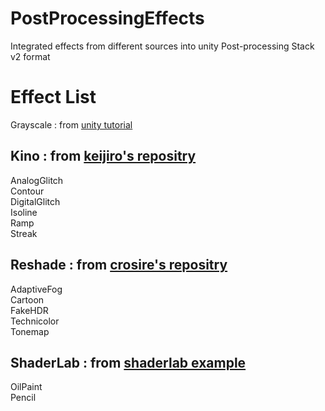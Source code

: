 # PostProcessingEffects
Integrated effects from different sources into unity Post-processing Stack v2 format

# Effect List
Grayscale : from [unity tutorial](https://github.com/Unity-Technologies/PostProcessing/wiki/Writing-Custom-Effects)

## Kino : from [keijiro's repositry](https://github.com/keijiro)
  AnalogGlitch  
  Contour  
  DigitalGlitch  
  Isoline  
  Ramp  
  Streak  

## Reshade : from [crosire's repositry](https://github.com/crosire/reshade-shaders)
  AdaptiveFog  
  Cartoon  
  FakeHDR  
  Technicolor  
  Tonemap  

## ShaderLab : from [shaderlab example](http://www.shaderslab.com)
  OilPaint  
  Pencil  
